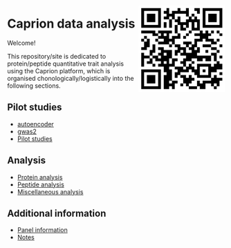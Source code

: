 <a href="https://jinghuazhao.github.io/Caprion/"><img src="pilot/qrcode.png" height=200 width=200 align="right"></img></a>
# Caprion data analysis

Welcome!

This repository/site is dedicated to protein/peptide quantitative trait analysis using the Caprion platform, which is organised chonologically/logistically into the following sections.

## Pilot studies

- [autoencoder](https://jinghuazhao.github.io/Caprion/pilot/autoencoder/)
- [gwas2](https://jinghuazhao.github.io/Caprion/pilot/gwas2/)
- [Pilot studies](https://jinghuazhao.github.io/Caprion/pilot/)

## Analysis

- [Protein analysis](progs/)
- [Peptide analysis](peptide_progs)
- [Miscellaneous analysis](misc/)

## Additional information

- [Panel information](https://jinghuazhao.github.io/pQTLdata/reference/caprion.html)
- [Notes](https://jinghuazhao.github.io/Caprion/pilot/Notes/)
